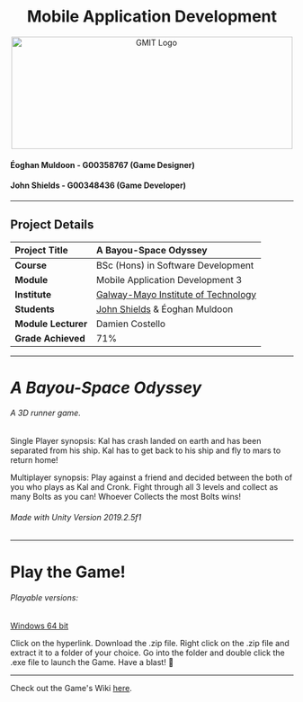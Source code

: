 <h1 align="center">Mobile Application Development</h1>

<a href="https://www.gmit.ie/" >
<p align="center"><img src="https://i.ibb.co/f1ZQSkt/logo-gmit.png"
alt="GMIT Logo" width="500" height="200"/>
</p></a>

#### Éoghan Muldoon - G00358767 (Game Designer)
#### John Shields - G00348436 (Game Developer)
***

## Project Details
| **Project Title** | A Bayou-Space Odyssey |
| :------------- |:-------------|
| **Course**              | BSc (Hons) in Software Development |
| **Module**              | Mobile Application Development 3 |
| **Institute**           | [Galway-Mayo Institute of Technology](https://www.gmit.ie/) |
| **Students**            | [John Shields](https://github.com/johnshields) & Éoghan Muldoon |
| **Module Lecturer**     | Damien Costello |
| **Grade Achieved**      | 71% |

***
# *A Bayou-Space Odyssey*
###### A 3D runner game.

Single Player synopsis: Kal has crash landed on earth and has been separated from his ship.
Kal has to get back to his ship and fly to mars to return home!

Multiplayer synopsis: Play against a friend and decided between the both of you who plays as Kal and Cronk.
Fight through all 3 levels and collect as many Bolts as you can! Whoever Collects the most Bolts wins!

###### Made with Unity Version 2019.2.5f1
***
# Play the Game!

###### Playable versions:

[Windows 64 bit](https://developer.cloud.unity3d.com/share/share.html?shareId=byF_j4hJYL)

Click on the hyperlink. Download the .zip file.
Right click on the .zip file and extract it to a folder of your choice.
Go into the folder and double click the .exe file to launch the Game. Have a blast! :rocket:

***
Check out the Game's Wiki [here](https://github.com/johnshields/MAD_3_Game/wiki).
